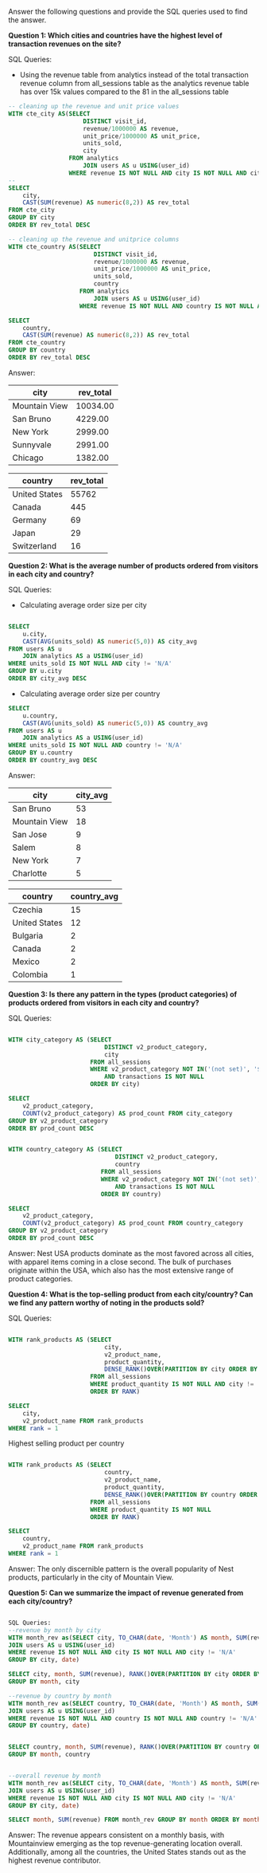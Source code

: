 Answer the following questions and provide the SQL queries used to find the answer.

    
**Question 1: Which cities and countries have the highest level of transaction revenues on the site?**


SQL Queries:
- Using the revenue table from analytics instead of the total transaction revenue column from all_sessions table
  as the analytics revenue table has over 15k values compared to the 81 in the all_sessions table
```SQL
-- cleaning up the revenue and unit price values
WITH cte_city AS(SELECT
                     DISTINCT visit_id,
                     revenue/1000000 AS revenue,
                     unit_price/1000000 AS unit_price,
                     units_sold,
                     city
                 FROM analytics
                     JOIN users AS u USING(user_id)
                 WHERE revenue IS NOT NULL AND city IS NOT NULL AND city != 'N/A')
-- 
SELECT
    city,
    CAST(SUM(revenue) AS numeric(8,2)) AS rev_total
FROM cte_city
GROUP BY city
ORDER BY rev_total DESC

```
```SQL
-- cleaning up the revenue and unitprice columns
WITH cte_country AS(SELECT
                        DISTINCT visit_id,
                        revenue/1000000 AS revenue,
                        unit_price/1000000 AS unit_price,
                        units_sold,
                        country
                    FROM analytics
                        JOIN users AS u USING(user_id)
                    WHERE revenue IS NOT NULL AND country IS NOT NULL AND country != 'N/A')

SELECT
    country,
    CAST(SUM(revenue) AS numeric(8,2)) AS rev_total
FROM cte_country
GROUP BY country
ORDER BY rev_total DESC

```




Answer:

| city          | rev_total |
|---------------|-----------|
| Mountain View | 10034.00  |
| San Bruno     | 4229.00   |
| New York      | 2999.00   |
| Sunnyvale     | 2991.00   |
| Chicago       | 1382.00   |

| country       | rev_total |
|---------------|-----------|
| United States | 55762     |
| Canada        | 445       |
| Germany       | 69        |
| Japan         | 29        |
| Switzerland   | 16        |


**Question 2: What is the average number of products ordered from visitors in each city and country?**


SQL Queries:
- Calculating average order size per city
```SQL

SELECT
    u.city,
    CAST(AVG(units_sold) AS numeric(5,0)) AS city_avg 
FROM users AS u
    JOIN analytics AS a USING(user_id)
WHERE units_sold IS NOT NULL AND city != 'N/A'
GROUP BY u.city
ORDER BY city_avg DESC

```
- Calculating average order size per country
```SQL
SELECT
    u.country,
    CAST(AVG(units_sold) AS numeric(5,0)) AS country_avg 
FROM users AS u
    JOIN analytics AS a USING(user_id)
WHERE units_sold IS NOT NULL AND country != 'N/A'
GROUP BY u.country
ORDER BY country_avg DESC
```



Answer:

| city                | city_avg |
|---------------------|----------|
| San Bruno           | 53       |
| Mountain View       | 18       |
| San Jose            | 9        |
| Salem               | 8        |
| New York            | 7        |
| Charlotte           | 5        |


| country            | country_avg |
|--------------------|-------------|
| Czechia            | 15          |
| United States      | 12          |
| Bulgaria           | 2           |
| Canada             | 2           |
| Mexico             | 2           |
| Colombia           | 1           |



**Question 3: Is there any pattern in the types (product categories) of products ordered from visitors in each city and country?**


SQL Queries:
```SQL

WITH city_category AS (SELECT
                           DISTINCT v2_product_category,
                           city
                       FROM all_sessions
                       WHERE v2_product_category NOT IN('(not set)', '${escCatTitle}') AND city != 'N/A'
                           AND transactions IS NOT NULL
                       ORDER BY city)

SELECT
    v2_product_category,
    COUNT(v2_product_category) AS prod_count FROM city_category
GROUP BY v2_product_category
ORDER BY prod_count DESC

```
```SQL

WITH country_category AS (SELECT
                              DISTINCT v2_product_category,
                              country
                          FROM all_sessions
                          WHERE v2_product_category NOT IN('(not set)', '${escCatTitle}') AND country != 'N/A'
                              AND transactions IS NOT NULL
                          ORDER BY country)

SELECT
    v2_product_category,
    COUNT(v2_product_category) AS prod_count FROM country_category
GROUP BY v2_product_category
ORDER BY prod_count DESC

```

Answer:
Nest USA products dominate as the most favored across all cities, with apparel items coming in a close second. The bulk of purchases originate within the USA, which also has the most extensive range of product categories.


**Question 4: What is the top-selling product from each city/country? Can we find any pattern worthy of noting in the products sold?**


SQL Queries:
```SQL

WITH rank_products AS (SELECT
                           city,
                           v2_product_name,
                           product_quantity,
                           DENSE_RANK()OVER(PARTITION BY city ORDER BY product_quantity DESC) AS rank 
                       FROM all_sessions 
                       WHERE product_quantity IS NOT NULL AND city != 'N/A'
                       ORDER BY RANK)

SELECT
    city,
    v2_product_name FROM rank_products
WHERE rank = 1


```
Highest selling product per country
```SQL

WITH rank_products AS (SELECT
                           country,
                           v2_product_name,
                           product_quantity,
                           DENSE_RANK()OVER(PARTITION BY country ORDER BY product_quantity DESC) AS rank
                       FROM all_sessions 
                       WHERE product_quantity IS NOT NULL 
                       ORDER BY RANK)

SELECT
    country,
    v2_product_name FROM rank_products
WHERE rank = 1

```



Answer:
The only discernible pattern is the overall popularity of Nest products, particularly in the city of Mountain View.



**Question 5: Can we summarize the impact of revenue generated from each city/country?**

```SQL

SQL Queries:
--revenue by month by city
WITH month_rev as(SELECT city, TO_CHAR(date, 'Month') AS month, SUM(revenue/1000000) AS revenue FROM analytics
JOIN users AS u USING(user_id)
WHERE revenue IS NOT NULL AND city IS NOT NULL AND city != 'N/A'
GROUP BY city, date)

SELECT city, month, SUM(revenue), RANK()OVER(PARTITION BY city ORDER BY SUM(revenue) DESC) AS month_rev_rank FROM month_rev 
GROUP BY month, city
```
```SQL
--revenue by country by month
WITH month_rev as(SELECT country, TO_CHAR(date, 'Month') AS month, SUM(revenue/1000000) AS revenue FROM analytics
JOIN users AS u USING(user_id)
WHERE revenue IS NOT NULL AND country IS NOT NULL AND country != 'N/A'
GROUP BY country, date)


SELECT country, month, SUM(revenue), RANK()OVER(PARTITION BY country ORDER BY SUM(revenue) DESC) AS month_rev_rank FROM month_rev 
GROUP BY month, country
```
```SQL

--overall revenue by month
WITH month_rev as(SELECT city, TO_CHAR(date, 'Month') AS month, SUM(revenue/1000000) AS revenue FROM analytics
JOIN users AS u USING(user_id)
WHERE revenue IS NOT NULL AND city IS NOT NULL AND city != 'N/A'
GROUP BY city, date)

SELECT month, SUM(revenue) FROM month_rev GROUP BY month ORDER BY month DESC
```




Answer:
The revenue appears consistent on a monthly basis, with Mountainview emerging as the top revenue-generating location overall. Additionally, among all the countries, the United States stands out as the highest revenue contributor.






